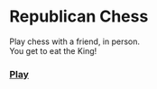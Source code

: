 # Republican Chess
Play chess with a friend, in person.  
You get to eat the King!  
  
### [**Play**](https://santiago-r.github.io/RepublicanChess/chess.html)
